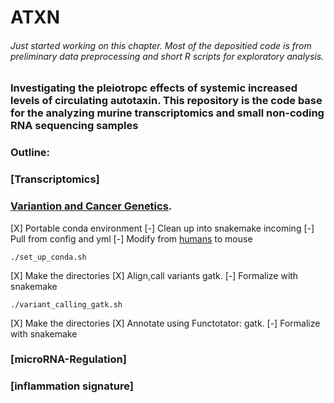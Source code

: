 # ATXN

###### Just started working on this chapter. Most of the depositied code is from preliminary data preprocessing and short R scripts for exploratory analysis. 

### Investigating the pleiotropc effects of systemic increased levels of circulating autotaxin. This repository is the code base for the analyzing murine transcriptomics and small non-coding RNA sequencing samples

### Outline:
### [Transcriptomics] 
### [Variantion and Cancer Genetics](https://github.com/michaelSkaro/ATXN/tree/main/DataPreprocessing/variant_calling).

[X] Portable conda environment 
[-] Clean up into snakemake incoming 
[-] Pull from config and yml
[-] Modify from [humans](https://github.com/UGA-CSBL/rna-seq-variant-calling) to mouse
```
./set_up_conda.sh
```
  
[X] Make the directories
[X] Align,call variants gatk. 
[-] Formalize with snakemake
  
```
./variant_calling_gatk.sh
```
[X] Make the directories
[X] Annotate using Functotator: gatk. 
[-] Formalize with snakemake
  
### [microRNA-Regulation]
### [inflammation signature]
  

